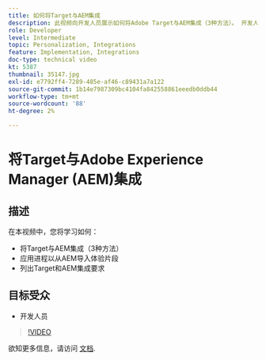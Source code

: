 ```yaml
---
title: 如何将Target与AEM集成
description: 此视频向开发人员展示如何将Adobe Target与AEM集成（3种方法）。 开发人员将了解如何应用该流程从AEM导入体验片段，并了解Target和AEM集成要求。
role: Developer
level: Intermediate
topic: Personalization, Integrations
feature: Implementation, Integrations
doc-type: technical video
kt: 5387
thumbnail: 35147.jpg
exl-id: e7792ff4-7289-485e-af46-c89431a7a122
source-git-commit: 1b14e7987309bc4104fa842558861eeedb0ddb44
workflow-type: tm+mt
source-wordcount: '88'
ht-degree: 2%

---
```


# 将Target与Adobe Experience Manager (AEM)集成

## 描述

在本视频中，您将学习如何：

* 将Target与AEM集成（3种方法）
* 应用进程以从AEM导入体验片段
* 列出Target和AEM集成要求

## 目标受众

* 开发人员

>[!VIDEO](https://video.tv.adobe.com/v/35147/?quality=12)

欲知更多信息，请访问 [文档](https://experienceleague.adobe.com/docs/target/using/experiences/offers/aem-experience-fragments.html?lang=en).
